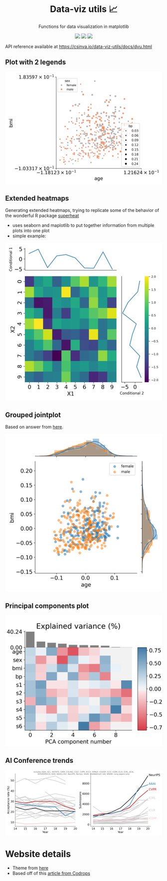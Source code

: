 <h1 align="center"> Data-viz utils 📈</h1>
<p align="center"> Functions for data visualization in matplotlib
</p>
<p align="center">
  <img src="https://img.shields.io/badge/license-mit-blue.svg">
  <img src="https://img.shields.io/badge/python-3.6--3.8-blue">
  <img src="https://img.shields.io/github/checks-status/csinva/data-viz-utils/master">
</p>  

API reference available at https://csinva.io/data-viz-utils/docs/dvu.html

## Plot with 2 legends

![](img/plot_scatter_2_legends.png)

## Extended heatmaps

Generating extended heatmaps, trying to replicate some of the behavior of the wonderful R package [superheat](https://github.com/rlbarter/superheat)

- uses seaborn and maplotlib to put together information from multiple plots into one plot
- simple example:

![](img/plot_heatmap_extended.png)

## Grouped jointplot

Based on answer from [here](https://stackoverflow.com/questions/35920885/how-to-overlay-a-seaborn-jointplot-with-a-marginal-distribution-histogram-fr).

![](img/plot_joint_grouped.png)

## Principal components plot

![](img/plot_pcs.png)

## AI Conference trends

![](img/conference_trends.png)


# Website details
- Theme from [here](https://github.com/inded/Jekyll_modern-blog)
- Based off of this [article from Codrops](http://tympanus.net/codrops/?p=24222)
